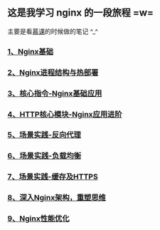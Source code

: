 ## 这是我学习 nginx 的一段旅程 =w=

主要是看[慕课](https://coding.imooc.com/class/405.html)的时候做的笔记 ^_^

### [1、Nginx基础](./1、Nginx基础.md)

### [2、Nginx进程结构与热部署](./2、Nginx进程结构与热部署.md)

### [3、核心指令-Nginx基础应用](./3、核心指令-Nginx基础应用.md)

### [4、HTTP核心模块-Nginx应用进阶](./4、HTTP核心模块-Nginx应用进阶.md)

### [5、场景实践-反向代理](./5、场景实践-反向代理.md)

### [6、场景实践-负载均衡](./6、场景实践-负载均衡.md)

### [7、场景实践-缓存及HTTPS](./7、场景实践-缓存及HTTPS.md)

### [8、深入Nginx架构，重塑思维](./8、深入Nginx架构，重塑思维.md)

### [9、Nginx性能优化](./9、Nginx性能优化.md)